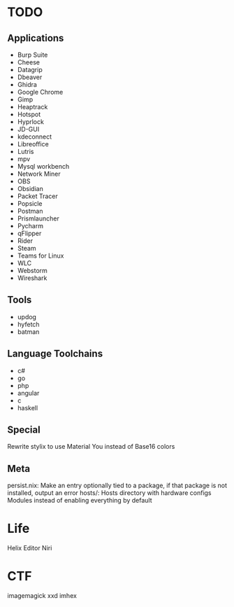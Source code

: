 # TODO
## Applications
- Burp Suite
- Cheese
- Datagrip
- Dbeaver
- Ghidra
- Google Chrome
- Gimp
- Heaptrack
- Hotspot
- Hyprlock
- JD-GUI
- kdeconnect
- Libreoffice
- Lutris
- mpv
- Mysql workbench
- Network Miner
- OBS
- Obsidian
- Packet Tracer
- Popsicle
- Postman
- Prismlauncher
- Pycharm
- qFlipper
- Rider
- Steam
- Teams for Linux
- WLC
- Webstorm
- Wireshark

## Tools
- updog
- hyfetch
- batman

## Language Toolchains
- c#
- go
- php
- angular
- c
- haskell

## Special
Rewrite stylix to use Material You instead of Base16 colors

## Meta
persist.nix: Make an entry optionally tied to a package, if that package is not installed, output an error
hosts/: Hosts directory with hardware configs
Modules instead of enabling everything by default

# Life
Helix Editor
Niri


# CTF
imagemagick
xxd
imhex
